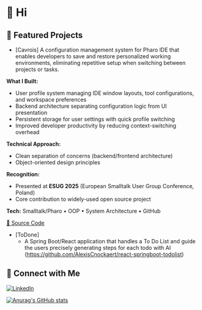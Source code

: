 # 👋 Hi

## 🌟 Featured Projects

- [Cavrois]
A configuration management system for Pharo IDE that enables developers to save and restore personalized working environments, eliminating repetitive setup when switching between projects or tasks.

**What I Built:**
- User profile system managing IDE window layouts, tool configurations, and workspace preferences
- Backend architecture separating configuration logic from UI presentation
- Persistent storage for user settings with quick profile switching
- Improved developer productivity by reducing context-switching overhead

**Technical Approach:**
- Clean separation of concerns (backend/frontend architecture)
- Object-oriented design principles

**Recognition:**
- Presented at **ESUG 2025** (European Smalltalk User Group Conference, Poland)
- Core contribution to widely-used open source project

**Tech:** Smalltalk/Pharo • OOP • System Architecture • GitHub

[📂 Source Code](https://github.com/pharo-spec/NewTools) 

- [ToDone]
  - A Spring Boot/React application that handles a To Do List and guide the users precisely generating steps for each todo with AI
  (https://github.com/AlexisCnockaert/react-springboot-todolist)

## 🔗 Connect with Me

[![LinkedIn](https://img.shields.io/badge/LinkedIn-AlexisCnockaert-blue?logo=linkedin)](https://www.linkedin.com/in/AlexisCnockaert)

[![Anurag's GitHub stats](https://github-readme-stats.vercel.app/api?username=AlexisCnockaert&theme=cobalt)](https://github.com/anuraghazra/github-readme-stats)

